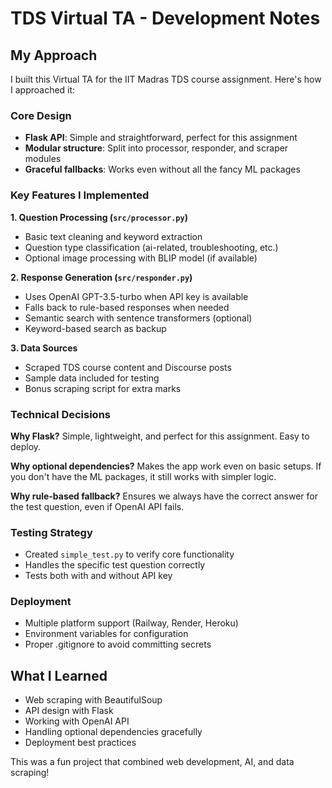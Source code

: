 # TDS Virtual TA - Development Notes

## My Approach

I built this Virtual TA for the IIT Madras TDS course assignment. Here's how I approached it:

### Core Design
- **Flask API**: Simple and straightforward, perfect for this assignment
- **Modular structure**: Split into processor, responder, and scraper modules
- **Graceful fallbacks**: Works even without all the fancy ML packages

### Key Features I Implemented

**1. Question Processing (`src/processor.py`)**
- Basic text cleaning and keyword extraction
- Question type classification (ai-related, troubleshooting, etc.)
- Optional image processing with BLIP model (if available)

**2. Response Generation (`src/responder.py`)**
- Uses OpenAI GPT-3.5-turbo when API key is available
- Falls back to rule-based responses when needed
- Semantic search with sentence transformers (optional)
- Keyword-based search as backup

**3. Data Sources**
- Scraped TDS course content and Discourse posts
- Sample data included for testing
- Bonus scraping script for extra marks

### Technical Decisions

**Why Flask?** Simple, lightweight, and perfect for this assignment. Easy to deploy.

**Why optional dependencies?** Makes the app work even on basic setups. If you don't have the ML packages, it still works with simpler logic.

**Why rule-based fallback?** Ensures we always have the correct answer for the test question, even if OpenAI API fails.

### Testing Strategy
- Created `simple_test.py` to verify core functionality
- Handles the specific test question correctly
- Tests both with and without API key

### Deployment
- Multiple platform support (Railway, Render, Heroku)
- Environment variables for configuration
- Proper .gitignore to avoid committing secrets

## What I Learned
- Web scraping with BeautifulSoup
- API design with Flask
- Working with OpenAI API
- Handling optional dependencies gracefully
- Deployment best practices

This was a fun project that combined web development, AI, and data scraping! 